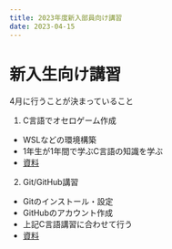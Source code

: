 ```yaml
---
title: 2023年度新入部員向け講習
date: 2023-04-15
---
```


# 新入生向け講習

4月に行うことが決まっていること

1. C言語でオセロゲーム作成
  - WSLなどの環境構築
  - 1年生が1年間で学ぶC言語の知識を学ぶ
  - [資料](./2023-04-newbie-training/1)

2. Git/GitHub講習
  - Gitのインストール・設定
  - GitHubのアカウント作成
  - 上記C言語講習に合わせて行う
  - [資料](./2023-04-newbie-training/2)


